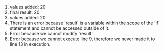 1. values added: 20
2. final result: 20
3. values added: 20
4. There is an error because 'result' is a variable within the scope of the 'if' statement and cannot be accessed outside of it.
5. Error because we cannot modify 'result'.
6. Error because we cannot execute line 9, therefore we never made it to line 13 in execution.